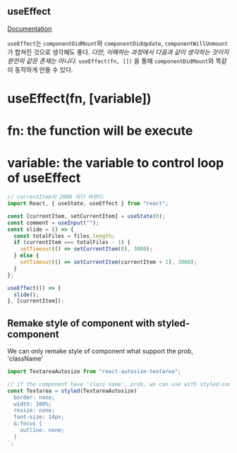 ## useEffect

[Documentation](https://ko.reactjs.org/docs/hooks-effect.html)

`useEffect`는 `componentDidMount`와 `componentDidUpdate`, `componentWillUnmount`가 합쳐진 것으로 생각해도 좋다. _다만, 이해하는 과정에서 다음과 같이 생각하는 것이지 완전히 같은 존재는 아니다._
`useEffect(fn, [])` 을 통해 `componentDidMount`와 똑같이 동작하게 만들 수 있다.

# useEffect(fn, [variable])

# fn: the function will be execute

# variable: the variable to control loop of useEffect

```js
// currentItem이 2000 마다 바뀐다.
import React, { useState, useEffect } from "react";

const [currentItem, setCurrentItem] = useState(0);
const comment = useInput("");
const slide = () => {
  const totalFiles = files.length;
  if (currentItem === totalFiles - 1) {
    setTimeout(() => setCurrentItem(0), 3000);
  } else {
    setTimeout(() => setCurrentItem(currentItem + 1), 3000);
  }
};

useEffect(() => {
  slide();
}, [currentItem]);
```

## Remake style of component with styled-component

We can only remake style of component what support the prob, 'className'

```js
import TextareaAutosize from "react-autosize-textarea";

// if the component have 'class name', prob, we can use with styled-component
const Textarea = styled(TextareaAutosize)`
  border: none;
  width: 100%;
  resize: none;
  font-size: 14px;
  &:focus {
    outline: none;
  }
`;
```
